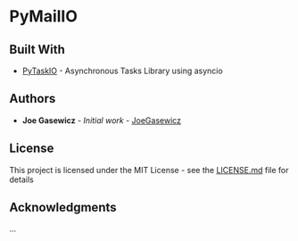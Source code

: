 # PyMailIO


## Built With

* [PyTaskIO](https://github.com/joegasewicz/pytask_io) - Asynchronous Tasks Library using asyncio


## Authors

* **Joe Gasewicz** - *Initial work* - [JoeGasewicz](https://github.com/joegasewicz/)

## License

This project is licensed under the MIT License - see the [LICENSE.md](LICENSE.md) file for details

## Acknowledgments

...